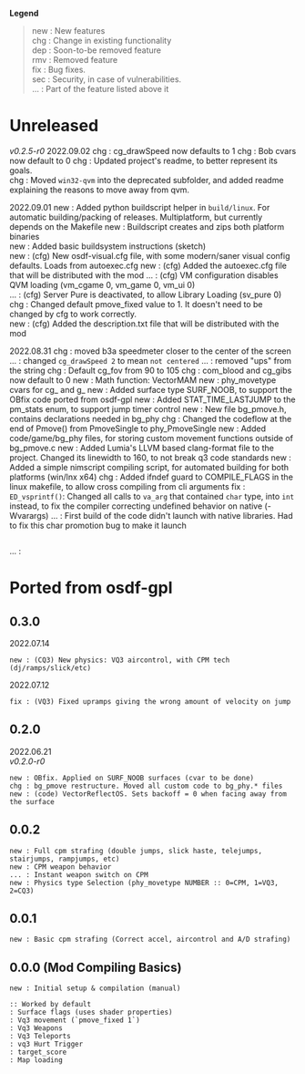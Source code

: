 **Legend**
> new : New features  
> chg : Change in existing functionality  
> dep : Soon-to-be removed feature  
> rmv : Removed feature  
> fix : Bug fixes.  
> sec : Security, in case of vulnerabilities.  
> ... : Part of the feature listed above it


# Unreleased
_v0.2.5-r0_
2022.09.02
chg : cg_drawSpeed now defaults to 1
chg : Bob cvars now default to 0
chg : Updated project's readme, to better represent its goals.  
chg : Moved `win32-qvm` into the deprecated subfolder, and added readme explaining the reasons to move away from qvm.  

2022.09.01
new : Added python buildscript helper in `build/linux`. For automatic building/packing of releases. Multiplatform, but currently depends on the Makefile
new : Buildscript creates and zips both platform binaries  
new : Added basic buildsystem instructions (sketch)  
new : (cfg) New osdf-visual.cfg file, with some modern/saner visual config defaults. Loads from autoexec.cfg
new : (cfg) Added the autoexec.cfg file that will be distributed with the mod
... : (cfg) VM configuration disables QVM loading (vm_cgame 0, vm_game 0, vm_ui 0)  
... : (cfg) Server Pure is deactivated, to allow Library Loading (sv_pure 0)  
chg : Changed default pmove_fixed value to 1. It doesn't need to be changed by cfg to work correctly.  
new : (cfg) Added the description.txt file that will be distributed with the mod

2022.08.31
chg : moved b3a speedmeter closer to the center of the screen
... : changed `cg_drawSpeed 2` to mean `not centered`
... : removed "ups" from the string
chg : Default cg_fov from 90 to 105
chg : com_blood and cg_gibs now default to 0
new : Math function: VectorMAM
new : phy_movetype cvars for cg_ and g_
new : Added surface type SURF_NOOB, to support the OBfix code ported from osdf-gpl
new : Added STAT_TIME_LASTJUMP to the pm_stats enum, to support jump timer control
new : New file bg_pmove.h, contains declarations needed in bg_phy
chg : Changed the codeflow at the end of Pmove() from PmoveSingle to phy_PmoveSingle
new : Added code/game/bg_phy files, for storing custom movement functions outside of bg_pmove.c
new : Added Lumia's LLVM based clang-format file to the project. Changed its linewidth to 160, to not break q3 code standards
new : Added a simple nimscript compiling script, for automated building for both platforms (win/lnx x64)
chg : Added ifndef guard to COMPILE_FLAGS in the linux makefile, to allow cross compiling from cli arguments
fix : `ED_vsprintf()`: Changed all calls to `va_arg` that contained `char` type, into `int` instead, to fix the compiler correcting undefined behavior on native (-Wvarargs)
... : First build of the code didn't launch with native libraries. Had to fix this char promotion bug to make it launch

```md
```
... :  


# Ported from osdf-gpl
## 0.3.0
2022.07.14  
```
new : (CQ3) New physics: VQ3 aircontrol, with CPM tech (dj/ramps/slick/etc)  
```

2022.07.12  
```
fix : (VQ3) Fixed upramps giving the wrong amount of velocity on jump  
```

## 0.2.0
2022.06.21  
_v0.2.0-r0_  
```
new : OBfix. Applied on SURF_NOOB surfaces (cvar to be done)
chg : bg_pmove restructure. Moved all custom code to bg_phy.* files
new : (code) VectorReflectOS. Sets backoff = 0 when facing away from the surface
```

## 0.0.2
```
new : Full cpm strafing (double jumps, slick haste, telejumps, stairjumps, rampjumps, etc)  
new : CPM weapon behavior  
... : Instant weapon switch on CPM  
new : Physics type Selection (phy_movetype NUMBER :: 0=CPM, 1=VQ3, 2=CQ3)  
```

## 0.0.1
```
new : Basic cpm strafing (Correct accel, aircontrol and A/D strafing)  
```

## 0.0.0 (Mod Compiling Basics)  
```
new : Initial setup & compilation (manual)  
```
```
:: Worked by default  
: Surface flags (uses shader properties)  
: Vq3 movement (`pmove_fixed 1`)  
: Vq3 Weapons  
: Vq3 Teleports  
: vq3 Hurt Trigger  
: target_score  
: Map loading  
```

